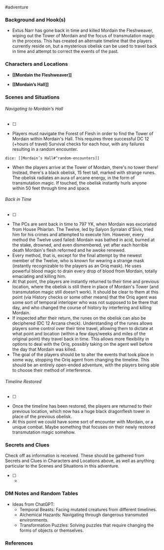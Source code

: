  #adventure 

### Background and Hook(s)

* Extus Narr has gone back in time and killed Mordain the Fleshweaver, wiping out the Tower of Mordain and the focus of transmutation magic in the process. This has created an alternate timeline that the players currently reside on, but a mysterious obelisk can be used to travel back in time and attempt to correct the events of the past.

### Characters and Locations

* **[[Mordain the Fleshweaver]]**

* **[[Mordain’s Hall]]**

### Scenes and Situations

###### Navigating to Mordain's Hall
 - [ ] 
- Players must navigate the Forest of Flesh in order to find the Tower of Mordain within Mordain's Hall. This requires three successful DC 12 (+hours of travel) Survival checks for each hour, with any failures resulting in a random encounter.

`dice: [[Mordain’s Hall#^random-encounters]]`

- When the players arrive at the Tower of Mordain, there's no tower there! Instead, there's a black obelisk, 15 feet tall, marked with strange runes. The obelisk radiates an aura of arcane energy, in the form of transmutation magic. If touched, the obelisk instantly hurls anyone within 50 feet through time and space.

###### Back in Time
 - [ ] 
- The PCs are sent back in time to 797 YK, when Mordain was excoriated from House Phiarlan. The Twelve, led by Salyon Syrralan d'Sivis, tried him for his crimes and attempted to execute him. However, every method the Twelve used failed: Mordain was bathed in acid, burned at the stake, drowned, and even dismembered, yet after each horrible death Mordain's flesh reformed and he awoke renewed.
- Every method, that is, except for the final attempt by the newest member of the Twelve, who is known for wearing a strange mask (instantly recognizable to the players as an Oriq mask). He uses powerful blood magic to drain every drop of blood from Mordain, totally emaciating and killing him.
- At that point, the players are instantly returned to their time and previous location, where the obelisk is still there in place of Mordain's Tower (and transmutation magic still doesn't work). It should be clear to them at this point (via History checks or some other means) that the Oriq agent was some sort of temporal interloper who was not supposed to be there that day, and who changed the course of history by interfering and killing Mordain.
- If inspected after their return, the runes on the obelisk can also be deciphered (DC 12 Arcana check). Understanding of the runes allows players some control over their time travel, allowing them to dictate at what point and location (within a few days/weeks and miles of the original point) they travel back in time. This allows more flexibility in options to deal with the Oriq, possibly taking on the agent well before the day that Mordain was killed.
- The goal of the players should be to alter the events that took place in some way, stopping the Oriq agent from changing the timeline. This should be an entirely open-ended adventure, with the players being able to choose their method of interference.

###### Timeline Restored
 - [ ] 
- Once the timeline has been restored, the players are returned to their previous location, which now has a huge black dragonflesh tower in place of the previous obelisk.
- At this point we could have some sort of encounter with Mordain, or a unique combat. Maybe something that focuses on their newly restored transmutation magic somehow.

### Secrets and Clues
Check off as information is received. These should be gathered from Secrets and Clues in Characters and Locations above, as well as anything particular to the Scenes and Situations in this adventure.

 - [ ] -

### DM Notes and Random Tables

- Ideas from ChatGPT:
	- Temporal Beasts: Facing mutated creatures from different timelines.
	- Alchemical Hazards: Navigating through dangerous transmuted environments.
	- Transformation Puzzles: Solving puzzles that require changing the forms of objects or themselves.

### References

